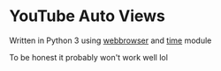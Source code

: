# YouTube Auto Views
Written in Python 3 using [webbrowser](https://docs.python.org/3/library/webbrowser.html) and [time](https://docs.python.org/3/library/time.html) module

To be honest it probably won't work well lol
